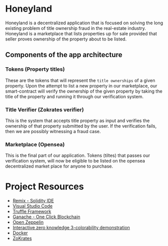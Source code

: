 
# Honeyland

Honeyland is a decentralized application that is focused on solving the long existing problem of title ownership fraud in the real-estate industry. Honeyland is a marketplace that lists properties up for sale provided that seller proves ownership of the property about to be listed.  

## Components of the app architecture  

### Tokens (Property titles)

These are the tokens that will represent the `title ownerships` of a given property. Upon the attempt to list a new property in our marketplace, our smart-contract will verify the ownership of the given property by taking the title of the property and running it through our verification system.  

### Title Verifier (Zokrates verifier)

This is the system that accepts title property as input and verifies the ownership of that property submitted by the user. If the verification fails, then we are possibly witnessing a fraud case.

### Marketplace (Opensea)

This is the final part of our application. Tokens (tiltes) that passes our verification system, will now be eligible to be listed on the opensea decentralized market place for anyone to purchase.



# Project Resources

* [Remix - Solidity IDE](https://remix.ethereum.org/)
* [Visual Studio Code](https://code.visualstudio.com/)
* [Truffle Framework](https://truffleframework.com/)
* [Ganache - One Click Blockchain](https://truffleframework.com/ganache)
* [Open Zeppelin ](https://openzeppelin.org/)
* [Interactive zero knowledge 3-colorability demonstration](http://web.mit.edu/~ezyang/Public/graph/svg.html)
* [Docker](https://docs.docker.com/install/)
* [ZoKrates](https://github.com/Zokrates/ZoKrates)
